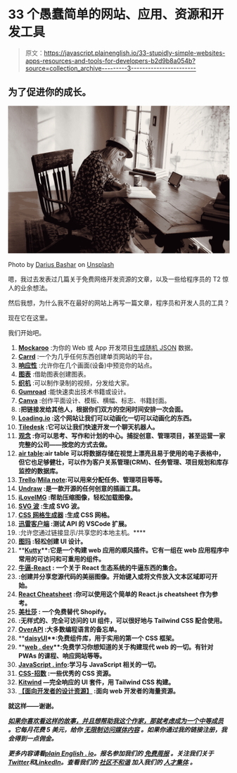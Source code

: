 # 33 个愚蠢简单的网站、应用、资源和开发工具

> 原文：<https://javascript.plainenglish.io/33-stupidly-simple-websites-apps-resources-and-tools-for-developers-b2d9b8a054b?source=collection_archive---------3----------------------->

## 为了促进你的成长。

![](img/152c3adbff66be4df46b04152d56086b.png)

Photo by [Darius Bashar](https://unsplash.com/@dariusbashar?utm_source=medium&utm_medium=referral) on [Unsplash](https://unsplash.com?utm_source=medium&utm_medium=referral)

嗯，我过去发表过几篇关于免费网络开发资源的文章，以及一些给程序员的 T2 惊人的业余想法。

然后我想，为什么我不在最好的网站上再写一篇文章，程序员和开发人员的工具？

现在它在这里。

我们开始吧。

1.  [**Mockaroo**](https://www.mockaroo.com/) :为你的 Web 或 App 开发项目[生成随机 JSON](https://nitinfab.medium.com/use-mockaroo-to-generate-random-json-data-for-your-web-or-app-development-project-32ca4347aed3) 数据。
2.  [**Carrd**](https://carrd.co/) :一个为几乎任何东西创建单页网站的平台。
3.  [**响应性**](https://responsively.app/) :允许你在几个画面(设备)中预览你的站点。
4.  [**图表**](https://recharts.org/en-US/) :借助图表创建图表。
5.  [**织机**](https://www.loom.com/) :可以制作录制的视频，分发给大家。
6.  [**Gumroad**](https://gumroad.com/) :能快速卖出技术书籍或设计。
7.  [**Canva**](https://www.canva.com/) :创作平面设计、模板、横幅、标志、书籍封面。
8.  [](https://calendly.com/)**:把链接发给其他人，根据你们双方的空闲时间安排一次会面。**
9.  **[**Loading.io**](https://loading.io/) :这个网站让我们可以动画化一切可以动画化的东西。**
10.  **[**Tiledesk**](https://tiledesk.com/) :它可以让我们快速开发一个聊天机器人。**
11.  **[**观念**](https://www.notion.so/) :你可以思考、写作和计划的中心。捕捉创意、管理项目，甚至运营一家完整的公司——按您的方式去做。**
12.  **[**air table**](https://www.airtable.com/):air table 可以将数据存储在视觉上漂亮且易于使用的电子表格中，但它也足够健壮，可以作为客户关系管理(CRM)、任务管理、项目规划和库存监控的数据库。**
13.  **[**Trello**](https://trello.com/en)**/**[**Mila note**](https://milanote.com/):可以用来分配任务、管理项目等等。**
14.  **[**Undraw**](https://undraw.co/) :是一款开源的任何创意的插画工具。**
15.  **[**iLoveIMG**](https://www.iloveimg.com/) :帮助压缩图像，轻松加载图像。**
16.  **[**SVG 波**](https://svgwave.in/) :生成 SVG 波。**
17.  **[**CSS 网格生成器**](https://cssgrid-generator.netlify.app/) :生成 CSS 网格。**
18.  **[**迅雷客户端**](https://www.thunderclient.com/) :测试 API 的 VSCode 扩展。**
19.  **[](https://ngrok.com/)**:允许您通过链接显示/共享您的本地主机。****
20.  ****[**图玛**](https://www.figma.com/) :轻松创建 UI 设计。****
21.  ****[**Kutty**](https://kutty.netlify.app/)**:**它是一个构建 web 应用的顺风插件。它有一组在 web 应用程序中常用的可访问和可重用的组件。****
22.  ****[**牛逼-React**](https://github.com/enaqx/awesome-react) **:** 一个关于 React 生态系统的牛逼东西的集合。****
23.  ****[](https://carbon.now.sh/)**:创建并分享您源代码的美丽图像。开始键入或将文件放入文本区域即可开始。******
24.  ******[**React Cheatsheet**](https://devhints.io/react) :你可以使用这个简单的 React.js cheatsheet 作为参考。******
25.  ****[**美杜莎**](https://medusajs.com/) **:** 一个免费替代 Shopify。****
26.  ****[](https://headlessui.dev/)**:无样式的、完全可访问的 UI 组件，可以很好地与 Tailwind CSS 配合使用。******
27.  ******[**OverAPI**](https://overapi.com/) :大多数编程语言的备忘单。******
28.  ****[**daisyUI**](https://daisyui.com/)**:**免费组件库，用于实用的第一个 CSS 框架。****
29.  ****[**web . dev**](https://web.dev/)**:**免费学习你想知道的关于构建现代 web 的一切。有针对 PWAs 的课程、响应网站等等。****
30.  ****[**JavaScript . info**](https://javascript.info/):学习与 JavaScript 相关的一切。****
31.  ****[**CSS-招数**](https://css-tricks.com/) :一些优秀的 CSS 资源。****
32.  ****[**Kitwind**](https://kitwind.io/products) —完全响应的 UI 套件，用 Tailwind CSS 构建。****
33.  ****[**【面向开发者的设计资源】**](https://github.com/bradtraversy/design-resources-for-developers) :面向 web 开发者的海量资源。****

****就这样——谢谢。****

****[*如果你喜欢看这样的故事，并且想帮助我这个作家，那就考虑成为一个中等成员*](https://nitinfab.medium.com/membership) *。它每月花费 5 美元，给你* [*无限制访问媒体内容*](https://nitinfab.medium.com/membership) *。如果你通过我的链接注册，我会得到一点佣金。*****

*****更多内容请看*[***plain English . io***](https://plainenglish.io/)*。报名参加我们的* [***免费周报***](http://newsletter.plainenglish.io/) *。关注我们关于*[***Twitter***](https://twitter.com/inPlainEngHQ)*和*[***LinkedIn***](https://www.linkedin.com/company/inplainenglish/)*。查看我们的* [***社区不和谐***](https://discord.gg/GtDtUAvyhW) *加入我们的* [***人才集体***](https://inplainenglish.pallet.com/talent/welcome) *。*****